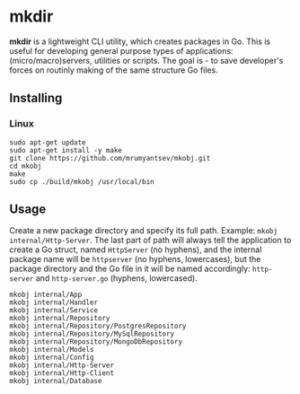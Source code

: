 # mkdir

**mkdir** is a lightweight CLI utility, which creates packages in Go. This is useful for developing general purpose types of applications: (micro/macro)servers, utilities or scripts. The goal is - to save developer's forces on routinly making of the same structure Go files.

## Installing

### Linux

```
sudo apt-get update
sudo apt-get install -y make
git clone https://github.com/mrumyantsev/mkobj.git
cd mkobj
make
sudo cp ./build/mkobj /usr/local/bin
```

## Usage

Create a new package directory and specify its full path. Example: `mkobj internal/Http-Server`. The last part of path will always tell the application to create a Go struct, named `HttpServer` (no hyphens), and the internal package name will be `httpserver` (no hyphens, lowercases), but the package directory and the Go file in it will be named accordingly: `http-server` and `http-server.go` (hyphens, lowercased).

```
mkobj internal/App
mkobj internal/Handler
mkobj internal/Service
mkobj internal/Repository
mkobj internal/Repository/PostgresRepository
mkobj internal/Repository/MySqlRepository
mkobj internal/Repository/MongoDbRepository
mkobj internal/Models
mkobj internal/Config
mkobj internal/Http-Server
mkobj internal/Http-Client
mkobj internal/Database
```
